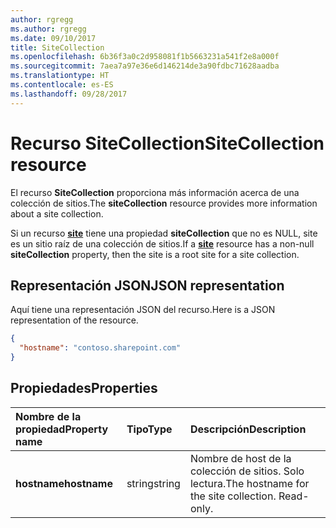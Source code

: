 ```yaml
---
author: rgregg
ms.author: rgregg
ms.date: 09/10/2017
title: SiteCollection
ms.openlocfilehash: 6b36f3a0c2d958081f1b5663231a541f2e8a000f
ms.sourcegitcommit: 7aea7a97e36e6d146214de3a90fdbc71628aadba
ms.translationtype: HT
ms.contentlocale: es-ES
ms.lasthandoff: 09/28/2017
---
```

# <a name="sitecollection-resource"></a><span data-ttu-id="a0ce1-102">Recurso SiteCollection</span><span class="sxs-lookup"><span data-stu-id="a0ce1-102">SiteCollection resource</span></span>

<span data-ttu-id="a0ce1-103">El recurso **SiteCollection** proporciona más información acerca de una colección de sitios.</span><span class="sxs-lookup"><span data-stu-id="a0ce1-103">The **siteCollection** resource provides more information about a site collection.</span></span>

<span data-ttu-id="a0ce1-104">Si un recurso [**site**](site.md) tiene una propiedad **siteCollection** que no es NULL, site es un sitio raíz de una colección de sitios.</span><span class="sxs-lookup"><span data-stu-id="a0ce1-104">If a [**site**](site.md) resource has a non-null **siteCollection** property, then the site is a root site for a site collection.</span></span>

## <a name="json-representation"></a><span data-ttu-id="a0ce1-105">Representación JSON</span><span class="sxs-lookup"><span data-stu-id="a0ce1-105">JSON representation</span></span>

<span data-ttu-id="a0ce1-106">Aquí tiene una representación JSON del recurso.</span><span class="sxs-lookup"><span data-stu-id="a0ce1-106">Here is a JSON representation of the resource.</span></span>

<!-- {
  "blockType": "resource",
  "optionalProperties": [
  ],
  "@odata.type": "microsoft.graph.siteCollection"
}-->

```json
{
  "hostname": "contoso.sharepoint.com"
}
```

## <a name="properties"></a><span data-ttu-id="a0ce1-107">Propiedades</span><span class="sxs-lookup"><span data-stu-id="a0ce1-107">Properties</span></span>

| <span data-ttu-id="a0ce1-108">Nombre de la propiedad</span><span class="sxs-lookup"><span data-stu-id="a0ce1-108">Property name</span></span> | <span data-ttu-id="a0ce1-109">Tipo</span><span class="sxs-lookup"><span data-stu-id="a0ce1-109">Type</span></span>    | <span data-ttu-id="a0ce1-110">Descripción</span><span class="sxs-lookup"><span data-stu-id="a0ce1-110">Description</span></span>                                                                                                                  |
|:--------------|:--------|:---------------------------------------------------
| <span data-ttu-id="a0ce1-111">**hostname**</span><span class="sxs-lookup"><span data-stu-id="a0ce1-111">**hostname**</span></span>  | <span data-ttu-id="a0ce1-112">string</span><span class="sxs-lookup"><span data-stu-id="a0ce1-112">string</span></span>  | <span data-ttu-id="a0ce1-p101">Nombre de host de la colección de sitios. Solo lectura.</span><span class="sxs-lookup"><span data-stu-id="a0ce1-p101">The hostname for the site collection. Read-only.</span></span>


<!-- uuid: 8fcb5dbc-d5aa-4681-8e31-b001d5168d79
2015-10-25 14:57:30 UTC -->
<!-- {
  "type": "#page.annotation",
  "description": "",
  "keywords": "",
  "section": "documentation",
  "tocPath": "Facets/SiteCollection"
}-->
